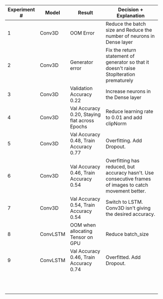 | Experiment # | Model    | Result                                         | Decision + Explanation                                                                                    |
|--------------|----------|------------------------------------------------|-----------------------------------------------------------------------------------------------------------|
| 1            | Conv3D   | OOM Error                                      | Reduce the batch size and Reduce the number of neurons in Dense layer                                     |
| 2            | Conv3D   | Generator error                                | Fix the return statement of generator so that it doesn't raise StopIteration prematurely                  |
| 3            | Conv3D   | Validation Accuracy 0.22                       | Increase neurons in the Dense layer                                                                       |
| 4            | Conv3D   | Val Accuracy 0.20,  Staying flat across Epochs | Reduce learning rate to 0.01 and add clipNorm                                                             |
| 5            | Conv3D   | Val Accuracy 0.48,  Train Accuracy 0.77        | Overfitting. Add Dropout.                                                                                 |
| 6            | Conv3D   | Val Accuracy 0.46,  Train Accuracy 0.54        | Overfitting has reduced, but accuracy hasn't.  Use consecutive frames of images to catch movement better. |
| 7            | Conv3D   | Val Accuracy 0.54,  Train Accuracy 0.54        | Switch to LSTM. Conv3D isn't giving the desired accuracy.                                                 |
| 8            | ConvLSTM | OOM when allocating Tensor on GPU              | Reduce batch_size                                                                                         |
| 9            | ConvLSTM | Val Accuracy 0.46,  Train Accuracy 0.74        | Overfitted. Add Dropout.                                                                                  |
|              |          |                                                |                                                                                                           |
|              |          |                                                |                                                                                                           |
|              |          |                                                |                                                                                                           |
|              |          |                                                |                                                                                                           |
|              |          |                                                |                                                                                                           |
|              |          |                                                |                                                                                                           |
|              |          |                                                |                                                                                                           |
|              |          |                                                |                                                                                                           |
|              |          |                                                |                                                                                                           |
|              |          |                                                |                                                                                                           |
|              |          |                                                |                                                                                                           |
